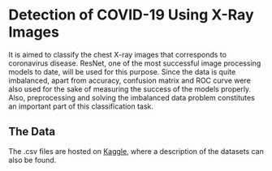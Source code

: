 # Detection of COVID-19 Using X-Ray Images

It is aimed to classify the chest X-ray images that corresponds to coronavirus disease.  ResNet, one of the most successful image processing models to date, will be used for this purpose. Since the data is quite imbalanced, apart from accuracy, confusion matrix and ROC curve were also used for the sake of measuring the success of the models properly. Also, preprocessing and solving the imbalanced data problem constitutes an important part of this classification task.

## The Data

The .csv files are hosted on [Kaggle](https://www.kaggle.com/praveengovi/coronahack-chest-xraydataset), where a description of the datasets can also be found.

